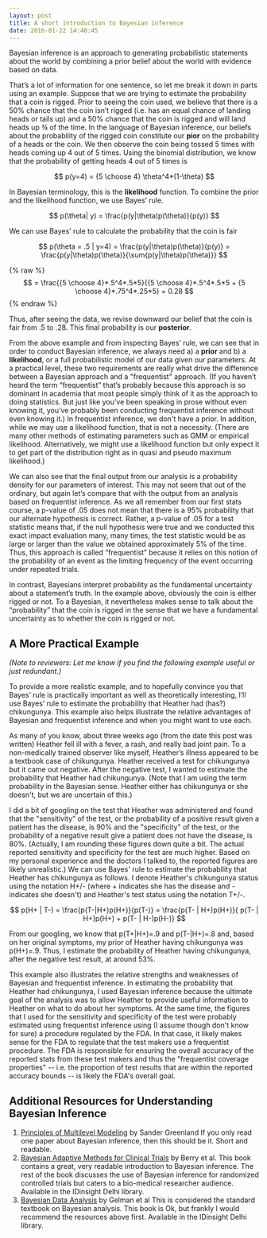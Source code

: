 ```yaml
---
layout: post
title: A short introduction to Bayesian inference
date: 2016-01-22 14:40:45
---
```



Bayesian inference is an approach to generating probabilistic statements about the world by combining a prior belief about the world with evidence based on data.  

That’s a lot of information for one sentence, so let me break it down in parts using an example.  Suppose that we are trying to estimate the probability that a coin is rigged. Prior to seeing the coin used, we believe that there is a 50% chance that the coin isn’t rigged (i.e. has an equal chance of landing heads or tails up) and a 50% chance that the coin is rigged and will land heads up ¾ of the time.  In the language of Bayesian inference, our beliefs about the probability of the rigged coin constitute our **pior** on the probability of a heads or the coin. We then observe the coin being tossed 5 times with heads coming up 4 out of 5 times. Using the binomial distribution, we know that the probability of getting heads 4 out of 5 times is 

$$  p(y=4) = {5 \choose 4} \theta^4*(1-\theta) $$

In Bayesian terminology, this is the **likelihood** function. To combine the prior and the likelihood function, we use Bayes’ rule.  

$$ p(\theta| y) = \frac{p(y|\theta)p(\theta)}{p(y)} $$

We can use Bayes’ rule to calculate the probability that the coin is fair

$$ p(\theta = .5 | y=4) = \frac{p(y|\theta)p(\theta)}{p(y)} = \frac{p(y|\theta)p(\theta)}{\sum{p(y|\theta)p(\theta)}} $$	

{% raw %}
$$ = \frac{{5 \choose 4}*.5^4*.5*5}{{5 \choose 4}*.5^4*.5*5 + {5 \choose 4}*.75^4*.25*5} = 0.28 $$
{% endraw %}

Thus, after seeing the data, we revise downward our belief that the coin is fair from .5 to .28.  This final probability is our **posterior**.  

From the above example and from inspecting Bayes’ rule, we can see that in order to conduct Bayesian inference, we always need a) a **prior** and b) a **likelihood**, or a full probabilistic model of our data given our parameters.  At a practical level, these two requirements are really what drive the difference between a Bayesian approach and a "frequentist" approach.  (If you haven’t heard the term “frequentist” that’s probably because this approach is so dominant in academia that most people simply think of it as the approach to doing statistics.  But just like you’ve been speaking in prose without even knowing it, you’ve probably been conducting frequentist inference without even knowing it.) In frequentist inference, we don't have a prior.  In addition, while we may use a likelihood function, that is not a necessity. (There are many other methods of estimating parameters such as GMM or empirical likelihood.  Alternatively, we might use a likelihood function but only expect it to get part of the distribution right as in quasi and pseudo maximum likelihood.)

We can also see that the final output from our analysis is a probability density for our parameters of interest.  This may not seem that out of the ordinary, but again let’s compare that with the output from an analysis based on frequentist inference.   As we all remember from our first stats course, a p-value of .05 does not mean that there is a 95% probability that our alternate hypothesis is correct.  Rather, a p-value of .05 for a test statistic means that, if the null hypothesis were true and we conducted this exact impact evaluation many, many times, the test statistic would be as large or larger than the value we obtained approximately 5% of the time. Thus, this approach is called “frequentist” because it relies on this notion of the probability of an event as the limiting frequency of the event occurring under repeated trials. 

In contrast, Bayesians interpret probability as the fundamental uncertainty about a statement’s truth. In the example above, obviously the coin is either rigged or not.  To a Bayesian, it nevertheless makes sense to talk about the “probability” that the coin is rigged in the sense that we have a fundamental uncertainty as to whether the coin is rigged or not.

A More Practical Example
-------
*(Note to reviewers: Let me know if you find the following example useful or just redundant.)*

To provide a more realistic example, and to hopefully convince you that Bayes’ rule is practically important as well as theoretically interesting, I’ll use Bayes’ rule to estimate the probability that Heather had (has?) chikungunya.  This example also helps illustrate the relative advantages of Bayesian and frequentist inference and when you might want to use each.

As many of you know, about three weeks ago (from the date this post was written) Heather fell ill with a fever, a rash, and really bad joint pain.  To a non-medically trained observer like myself, Heather’s illness appeared to be a textbook case of chikungunya.  Heather received a test for chikungunya but it came out negative. After the negative test, I wanted to estimate the probability that Heather had chikungunya.  (Note that I am using the term probability in the Bayesian sense.  Heather either has chikungunya or she doesn't, but we are uncertain of this.)

I did a bit of googling on the test that Heather was administered and found that the "sensitivity" of the test, or the probability of a positive result given a patient has the disease, is 90% and the "specificity" of the test, or the probability of a negative result give a patient does not have the disease, is 80%. (Actually, I am rounding these figures down quite a bit.  The actual reported sensitivity and specificity for the test are much higher. Based on my personal experience and the doctors I talked to, the reported figures are likely unrealistic.) We can use Bayes' rule to estimate the probability that Heather has chikungunya as follows.  I denote Heather's chikungunya status using the notation H+/- (where + indicates she has the disease and - indicates she doesn't) and Heather's test status using the notation T+/-.

$$ p(H+ | T-) = \frac{p(T-|H+)p(H+)}{p(T-)} = \frac{p(T- | H+)p(H+)}{ p(T- | H+)p(H+) + p(T- | H-)p(H-)} $$

From our googling, we know that p(T+\|H+)=.9 and p(T-\|H+)=.8 and, based on her original symptoms, my prior of Heather having chikungunya was p(H+)=.9.  Thus, I estimate the probability of Heather having chikungunya, after the negative test result, at around 53%.  

This example also illustrates the relative strengths and weaknesses of Bayesian and frequentist inference.  In estimating the probability that Heather had chikungunya, I used Bayesian inference because the ultimate goal of the analysis was to allow Heather to provide useful information to Heather on what to do about her symptoms.  At the same time, the figures that I used for the sensitivity and specificity of the test were probably estimated using frequentist inference using (I assume though don't know for sure) a procedure regulated by the FDA.  In that case, it likely makes sense for the FDA to regulate that the test makers use a frequentist procedure.  The FDA is responsible for ensuring the overall accuracy of the reported stats from these test makers and thus the "frequentist coverage properties" -- i.e. the proportion of test results that are within the reported accuracy bounds -- is likely the FDA's overall goal. 


Additional Resources for Understanding Bayesian Inference
--------

1.	[Principles of Multilevel Modeling](https://bcpsqc.ca//documents/2012/11/hierarchical-modeling-greenland.pdf) by Sander Greenland
	If you only read one paper about Bayesian inference, then this should be it.  Short and readable.
2.	[Bayesian Adaptive Methods for Clinical Trials](https://www.amazon.com/Bayesian-Adaptive-Methods-Clinical-Biostatistics/dp/1439825483) by Berry et al. 
	This book contains a great, very readable introduction to Bayesian inference.  The rest of the book discusses the use of Bayesian inference for randomized controlled trials but caters to a bio-medical researcher audience.  Available in the IDinsight Delhi library. 
3. [Bayesian Data Analysis](http://www.amazon.in/Bayesian-Analysis-Chapman-Statistical-Science/dp/1439840954) by Gelman et al
	This is considered the standard textbook on Bayesian analysis.  This book is Ok, but frankly I would recommend the resources above first.  Available in the IDinsight Delhi library.
